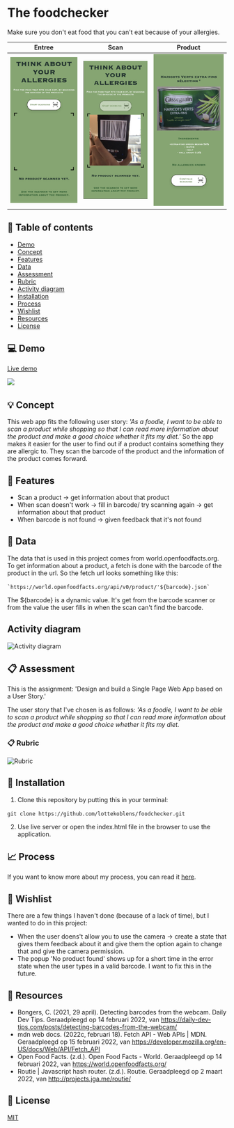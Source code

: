 # The foodchecker

Make sure you don't eat food that you can't eat because of your allergies.

Entree | Scan | Product
:-------------------------:|:-------------------------:|:-------------------------:
![Landing page](https://github.com/lottekoblens/foodchecker/blob/main/images/home.png) |  ![Scan page](https://github.com/lottekoblens/foodchecker/blob/main/images/scan-page.png) | ![Product page](https://github.com/lottekoblens/foodchecker/blob/main/images/product.png)

## :bookmark_tabs: Table of contents
* [Demo](https://github.com/lottekoblens/foodchecker#computer-demo)
* [Concept](https://github.com/lottekoblens/foodchecker#bulb-concept)
* [Features](https://github.com/lottekoblens/foodchecker#high_brightness-features)
* [Data](https://github.com/lottekoblens/foodchecker#file_folder-data)
* [Assessment](https://github.com/lottekoblens/foodchecker#clipboard-assessment)
* [Rubric](https://github.com/lottekoblens/foodchecker#clipboard-rubric)
* [Activity diagram](https://github.com/lottekoblens/foodchecker#activity-diagram)
* [Installation](https://github.com/lottekoblens/foodchecker#wrench-installation)
* [Process](https://github.com/lottekoblens/foodchecker#chart_with_upwards_trend-process)
* [Wishlist](https://github.com/lottekoblens/foodchecker#pencil-wishlist)
* [Resources](https://github.com/lottekoblens/foodchecker#open_file_folder-resources)
* [License](https://github.com/lottekoblens/foodchecker#page_with_curl-license)

## :computer: Demo

[Live demo](https://lottekoblens.github.io/foodchecker/)

<img src="https://github.com/lottekoblens/foodchecker/blob/main/images/app.gif" width="300">

## :bulb: Concept

This web app fits the following user story: _'As a foodie, I want to be able to scan a product while shopping so that I can read more information about the product and make a good choice whether it fits my diet.'_
So the app makes it easier for the user to find out if a product contains something they are allergic to. They scan the barcode of the product and the information of the product comes forward. 

## :high_brightness: Features

* Scan a product -> get information about that product
* When scan doesn't work -> fill in barcode/ try scanning again -> get information about that product
* When barcode is not found -> given feedback that it's not found

## :file_folder: Data 

The data that is used in this project comes from world.openfoodfacts.org. To get information about a product, a fetch is done with the barcode of the product in the url. So the fetch url looks something like this: 

``` `https://world.openfoodfacts.org/api/v0/product/'${barcode}.json` ```

The ${barcode} is a dynamic value. It's get from the barcode scanner or from the value the user fills in when the scan can't find the barcode.

## Activity diagram

![Activity diagram](https://github.com/lottekoblens/foodchecker/blob/main/images/activitydiagram-v2.png)

## :clipboard: Assessment

This is the assignment: 'Design and build a Single Page Web App based on a User Story.' 

The user story that I've chosen is as follows: _'As a foodie, I want to be able to scan a product while shopping so that I can read more information about the product and make a good choice whether it fits my diet._

### :clipboard: Rubric

![Rubric](https://github.com/lottekoblens/foodchecker/blob/main/images/Rubric.png)

## :wrench: Installation

1. Clone this repository by putting this in your terminal:

`git clone https://github.com/lottekoblens/foodchecker.git`

2. Use live server or open the index.html file in the browser to use the application.

## :chart_with_upwards_trend: Process

If you want to know more about my process, you can read it [here](https://github.com/lottekoblens/foodchecker/wiki/Proces).

## :pencil: Wishlist

There are a few things I haven't done (because of a lack of time), but I wanted to do in this project:

* When the user doens't allow you to use the camera -> create a state that gives them feedback about it and give them the option again to change that and give the camera permission. 
* The popup 'No product found' shows up for a short time in the error state when the user types in a valid barcode. I want to fix this in the future.

## :open_file_folder: Resources

* Bongers, C. (2021, 29 april). Detecting barcodes from the webcam. Daily Dev Tips. Geraadpleegd op 14 februari 2022, van https://daily-dev-tips.com/posts/detecting-barcodes-from-the-webcam/
* mdn web docs. (2022c, februari 18). Fetch API - Web APIs | MDN. Geraadpleegd op 15 februari 2022, van https://developer.mozilla.org/en-US/docs/Web/API/Fetch_API
* Open Food Facts. (z.d.). Open Food Facts - World. Geraadpleegd op 14 februari 2022, van https://world.openfoodfacts.org/
* Routie | Javascript hash router. (z.d.). Routie. Geraadpleegd op 2 maart 2022, van http://projects.jga.me/routie/

## :page_with_curl: License

[MIT](https://github.com/lottekoblens/foodchecker/blob/main/LICENSE)
